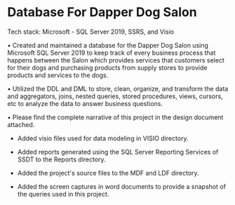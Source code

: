 # Database For Dapper Dog Salon

Tech stack: Microsoft - SQL Server 2019, SSRS, and Visio

• Created and maintained a database for the Dapper Dog Salon using Microsoft SQL Server 2019 to keep track of every
business process that happens between the Salon which provides services that customers select for their dogs and
purchasing products from supply stores to provide products and services to the dogs.

• Utilized the DDL and DML to store, clean, organize, and transform the data and aggregators, joins, nested queries,
stored procedures, views, cursors, etc to analyze the data to answer business questions.

• Please find the complete narrative of this project in the design document attached.

* Added visio files used for data modeling in VISIO directory.

* Added reports generated using the SQL Server Reporting Services of SSDT to the Reports directory.

* Added the project's source files to the MDF and LDF directory.

* Added the screen captures in word documents to provide a snapshot of the queries used in this project.
